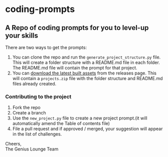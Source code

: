 # coding-prompts

## A Repo of coding prompts for you to level-up your skills

There are two ways to get the prompts:
1. You can clone the repo and run the `generate_project_structure.py` file. This will create a folder structure with a README.md file in each folder. The README.md file will contain the prompt for that project.
2. You can [download the latest built assets](https://github.com/geniuslounge/Code-Challenges/releases/latest) from the releases page. This will contain a `projects.zip` file with the folder structure and README.md files already created.


### Contributing to the project
1. Fork the repo
2. Create a branch
3. Use the `new_project.py` file to create a new project prompt.(it will automatically amend the Table of contents file)
4. File a pull request and if approved / merged, your suggestion will appear in the list of challenges.



Cheers,<br>
The Genius Lounge Team
